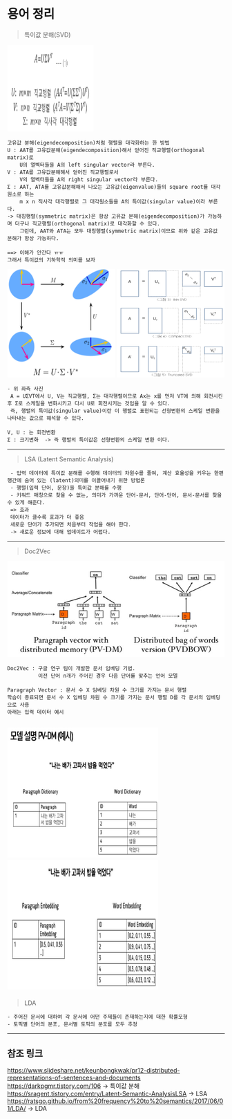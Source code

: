 
# 용어 정리

> 특이값 분해(SVD) <br>

<img src="./pic/svd1.PNG" width="200px" height="200px"></img> <br>
```
고유값 분해(eigendecomposition)처럼 행렬을 대각화하는 한 방법
U : AAT를 고유값분해(eigendecomposition)해서 얻어진 직교행렬(orthogonal matrix)로 
    U의 열벡터들을 A의 left singular vector라 부른다. 
V : ATA를 고유값분해해서 얻어진 직교행렬로서 
    V의 열벡터들을 A의 right singular vector라 부른다.
Σ : AAT, ATA를 고유값분해해서 나오는 고유값(eigenvalue)들의 square root를 대각원소로 하는 
    m x n 직사각 대각행렬로 그 대각원소들을 A의 특이값(singular value)이라 부른다.
-> 대칭행렬(symmetric matrix)은 항상 고유값 분해(eigendecomposition)가 가능하며 더구나 직교행렬(orthogonal matrix)로 대각화할 수 있다. 
    그런데, AAT와 ATA는 모두 대칭행렬(symmetric matrix)이므로 위와 같은 고유값 분해가 항상 가능하다. 

==> 이해가 안간다 ㅠㅠ  
그래서 특이값의 기하학적 의미를 보자 
```

<img src="./pic/svd2.PNG" width="250px" height="250px"></img>
<img src="./pic/svd3.PNG" width="250px" height="250px"></img><br>

```
- 위 좌측 사진 
 A = UΣVT에서 U, V는 직교행렬, Σ는 대각행렬이므로 Ax는 x를 먼저 VT에 의해 회전시킨 후 Σ로 스케일을 변화시키고 다시 U로 회전시키는 것임을 알 수 있다.
 즉, 행렬의 특이값(singular value)이란 이 행렬로 표현되는 선형변환의 스케일 변환을 나타내는 값으로 해석할 수 있다.

V, U : 는 회전변환 
Σ : 크기변화  -> 즉 행렬의 특이값은 선형변환의 스케일 변환 이다.
```

---
> LSA (Latent Semantic Analysis)
```
 - 입력 데이터에 특이값 분해를 수행해 데이터의 차원수를 줄여, 계산 효율성을 키우는 한편 행간에 숨어 있는 (latent)의미를 이끌어내기 위한 방법론
 - 행렬(입력 단어, 문장)을 특이값 분해를 수행
 - 키워드 매칭으로 찾을 수 없는, 의미가 가까운 단어-문서, 단어-단어, 문서-문서를 찾을 수 있게 해준다.
 => 효과
 데이터가 클수록 효과가 더 좋음
 새로운 단어가 추가되면 처음부터 작업을 해야 한다.
 -> 새로운 정보에 대해 업데이트가 어렵다.
```
    
---
> Doc2Vec

![PV-DM](./pic/doc-vec.PNG)
```
Doc2Vec : 구글 연구 팀이 개발한 문서 임베딩 기법.
          이전 단어 n개가 주어진 경우 다음 단어를 맞추는 언어 모델

Paragraph Vector : 문서 수 X 임베딩 차원 수 크기를 가지는 문서 행렬
학습이 종료되면 문서 수 X 임베딩 차원 수 크기를 가지는 문서 행렬 D를 각 문서의 임베딩으로 사용
아래는 입력 데이터 예시
```
<img src="./pic/PV_DM1.PNG" width="350px" height="300px"></img>
<img src="./pic/PV_DM2.PNG" width="350px" height="300px"></img><br/>
---

> LDA
```
- 주어진 문서에 대하여 각 문서에 어떤 주제들이 존재하는지에 대한 확률모형
- 토픽별 단어의 분포, 문서별 토픽의 분포를 모두 추정
```


---
## 참조 링크
https://www.slideshare.net/keunbongkwak/pr12-distributed-representations-of-sentences-and-documents <br>
https://darkpgmr.tistory.com/106 -> 특이값 분해 <br>
https://sragent.tistory.com/entry/Latent-Semantic-AnalysisLSA -> LSA <br>
https://ratsgo.github.io/from%20frequency%20to%20semantics/2017/06/01/LDA/ -> LDA <br>


